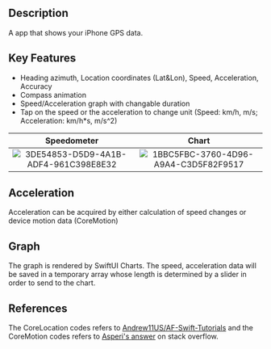 ## Description
A app that shows your iPhone GPS data.

## Key Features
- Heading azimuth, Location coordinates (Lat&Lon), Speed, Acceleration, Accuracy
- Compass animation
- Speed/Acceleration graph with changable duration
- Tap on the speed or the acceleration to change unit (Speed: km/h, m/s; Acceleration: km/h*s, m/s^2)

Speedometer | Chart
| :---:  | :---: |
![3DE54853-D5D9-4A1B-ADF4-961C398E8E32](https://github.com/AndyTung401/SwiftUI-Speedometer/assets/109213867/41fd808d-b278-4a2a-8c83-8ad3ba6ab09d) | ![1BBC5FBC-3760-4D96-A9A4-C3D5F82F9517](https://github.com/AndyTung401/SwiftUI-Speedometer/assets/109213867/79c2d89c-a1f4-4ae3-ac6c-e8d48514a0e9)

## Acceleration
Acceleration can be acquired by either calculation of speed changes or device motion data (CoreMotion)

## Graph
The graph is rendered by SwiftUI Charts. 
The speed, acceleration data will be saved in a temporary array whose length is determined by a slider in order to send to the chart.

## References
The CoreLocation codes refers to [Andrew11US/AF-Swift-Tutorials](https://github.com/Andrew11US/AF-Swift-Tutorials/blob/main/core-location/core-location/ContentView.swift) and the CoreMotion codes refers to [Asperi's answer](https://stackoverflow.com/questions/62020407/swiftui-and-core-motion) on stack overflow.
